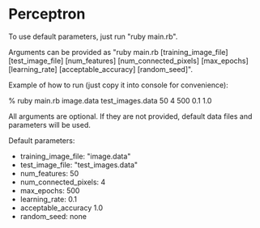 # Perceptron

To use default parameters, just run "ruby main.rb".

Arguments can be provided as "ruby main.rb [training_image_file] [test_image_file] [num_features] [num_connected_pixels] [max_epochs] [learning_rate] [acceptable_accuracy] [random_seed]".

Example of how to run (just copy it into console for convenience):

% ruby main.rb image.data test_images.data 50 4 500 0.1 1.0

All arguments are optional. If they are not provided, default data files and parameters will be used.

Default parameters:
- training_image_file:    "image.data"
- test_image_file:        "test_images.data"
- num_features:           50
- num_connected_pixels:   4
- max_epochs:             500
- learning_rate:          0.1
- acceptable_accuracy     1.0
- random_seed:            none
